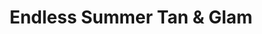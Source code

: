 ---
title: "Endless Summer Tan & Glam"
url: /mineola/endless-summer-tan-und-glam/
shop: Kosmetik
---